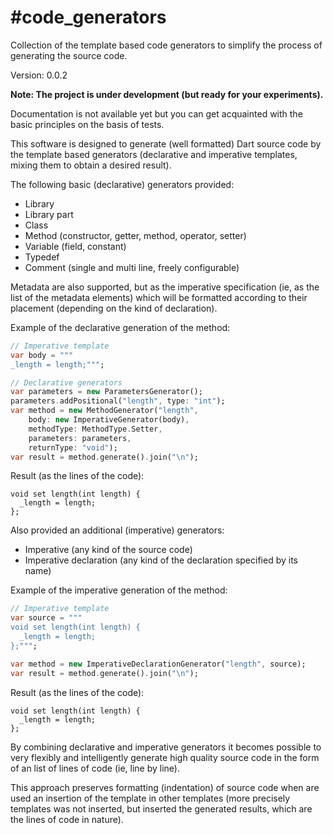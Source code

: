 #code_generators
==========

Collection of the template based code generators to simplify the process of generating the source code.

Version: 0.0.2

**Note: The project is under development (but ready for your experiments).**

Documentation is not available yet but you can get acquainted with the basic principles on the basis of tests.

This software is designed to generate (well formatted) Dart source code by the template based generators (declarative and imperative templates, mixing them to obtain a desired result).

The following basic (declarative) generators provided:

- Library
- Library part
- Class
- Method (constructor, getter, method, operator, setter)
- Variable (field, constant)
- Typedef
- Comment (single and multi line, freely configurable)

Metadata are also supported, but as the imperative specification (ie, as the list of the metadata elements) which will be formatted according to their placement (depending on the kind of declaration).

Example of the declarative generation of the method:

```dart
// Imperative template
var body = """
_length = length;""";

// Declarative generators
var parameters = new ParametersGenerator();
parameters.addPositional("length", type: "int");
var method = new MethodGenerator("length",
    body: new ImperativeGenerator(body),
    methodType: MethodType.Setter,
    parameters: parameters,
    returnType: "void");
var result = method.generate().join("\n");
```

Result (as the lines of the code):

```
void set length(int length) {
  _length = length;
};
```

Also provided an additional (imperative) generators:

- Imperative (any kind of the source code)
- Imperative declaration (any kind of the declaration specified by its name)

Example of the imperative generation of the method:

```dart
// Imperative template
var source = """
void set length(int length) {
  _length = length;
};""";

var method = new ImperativeDeclarationGenerator("length", source);
var result = method.generate().join("\n");
```

Result (as the lines of the code):

```
void set length(int length) {
  _length = length;
};
```

By combining declarative and imperative generators it becomes possible to very flexibly and intelligently generate high quality source code in the form of an list of lines of code (ie, line by line).

This approach preserves formatting (indentation) of source code when are used an insertion of the template in other templates (more precisely templates was not inserted, but inserted the generated results, which are the lines of code in nature).
